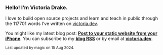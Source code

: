 ### Hello! I’m Victoria Drake.

I love to build open source projects and learn and teach in public through the 117701 words I’ve written on [victoria.dev](https://victoria.dev).

You might like my latest blog post: **[Post to your static website from your iPhone](https://victoria.dev/blog/post-to-your-static-website-from-your-iphone/)**. You can subscribe to my [**blog RSS**](https://victoria.dev/index.xml) or by email at [**victoria.dev**](https://victoria.dev).

<sub>Last updated by magic on 15 Aug 2024.</sub>
